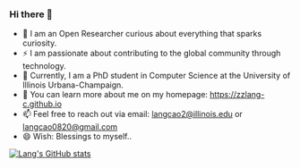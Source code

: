 ### Hi there 👋

- 🌱 I am an Open Researcher curious about everything that sparks curiosity.
- ⚡ I am passionate about contributing to the global community through technology.
- 🏫 Currently, I am a PhD student in Computer Science at the University of Illinois Urbana-Champaign.
- 🔭 You can learn more about me on my homepage: https://zzlang-c.github.io
- 📫 Feel free to reach out via email: langcao2@illinois.edu or langcao0820@gmail.com
- 😄 Wish: Blessings to myself..

[![Lang's GitHub stats](https://github-readme-stats.vercel.app/api?username=zzlang-c&theme=react&hide_rank=true)](https://github.com/zzlang-c)

<!--
**windsOvO/windsOvO** is a ✨ _special_ ✨ repository because its `README.md` (this file) appears on your GitHub profile.

Here are some ideas to get you started:

- 🔭 I’m currently working on full stack software development, machine learning projects etc.
- 🌱 I’m currently learning machine learning, natural language processing, etc.
- 👯 I’m looking to collaborate on ...
- 🤔 I’m looking for help with ...
- 💬 Ask me about ...
- 📫 How to reach me: windszzlang@gmail.com
- 😄 Pronouns: ...
- ⚡ Fun fact: ...
-->

